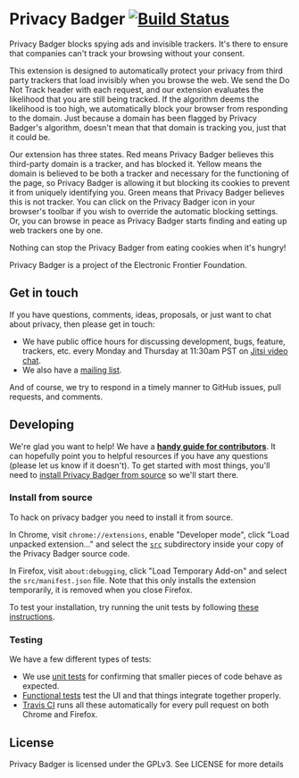 Privacy Badger [![Build Status](https://travis-ci.org/EFForg/privacybadger.svg?branch=master)](https://travis-ci.org/EFForg/privacybadger)
===================
Privacy Badger blocks spying ads and invisible trackers. It's there to ensure that companies can't track your browsing without your consent.

This extension is designed to automatically protect your privacy from third party trackers that load invisibly when you browse the web. We send the Do Not Track header with each request, and our extension evaluates the likelihood that you are still being tracked. If the algorithm deems the likelihood is too high, we automatically block your browser from responding to the domain. Just because a domain has been flagged by Privacy Badger's algorithm, doesn't mean that that domain is tracking you, just that it could be. 

Our extension has three states. Red means Privacy Badger believes this third-party domain is a tracker, and has blocked it. Yellow means the domain is believed to be both a tracker and necessary for the functioning of the page, so Privacy Badger is allowing it but blocking its cookies to prevent it from uniquely identifying you. Green means that Privacy Badger believes this is not tracker. You can click on the Privacy Badger icon in your browser's toolbar if you wish to override the automatic blocking settings. Or, you can browse in peace as Privacy Badger starts finding and eating up web trackers one by one.

Nothing can stop the Privacy Badger from eating cookies when it's hungry!

Privacy Badger is a project of the Electronic Frontier Foundation.

## Get in touch

If you have questions, comments, ideas, proposals, or just want to chat about privacy, then please get in touch:

* We have public office hours for discussing development, bugs, feature, trackers, etc. every Monday and Thursday at 11:30am PST on [Jitsi video chat](https://meet.jit.si/PoliteBadgersSingEuphoricly).
* We also have a [mailing list](https://lists.eff.org/mailman/listinfo/privacybadger).

And of course, we try to respond in a timely manner to GitHub issues, pull requests, and comments.

## Developing

We're glad you want to help! We have a **[handy guide for
contributors](/CONTRIBUTING.md)**. It can hopefully point you to helpful
resources if you have any questions (please let us know if it doesn't). To get
started with most things, you'll need to [install Privacy Badger from
source](#install-from-source) so we'll start there.

### Install from source

To hack on privacy badger you need to install it from source.

In Chrome, visit `chrome://extensions`, enable "Developer mode", click "Load unpacked extension..." and select the [`src`](src/) subdirectory inside your copy of the Privacy Badger source code.

In Firefox, visit `about:debugging`, click "Load Temporary Add-on" and select the `src/manifest.json` file. Note that this only installs the extension temporarily, it is removed when you close Firefox.

To test your installation, try running the unit tests by following [these instructions](/doc/tests.md#unit-tests).


### Testing

We have a few different types of tests:

* We use [unit tests](/doc/tests.md#unit-tests) for confirming that smaller pieces of code behave as expected.
* [Functional tests](/doc/tests.md#functional-tests) test the UI and that things integrate together properly.
* [Travis CI](/doc/tests.md#travis-ci) runs all these automatically for every pull request on both Chrome and Firefox.

## License
Privacy Badger is licensed under the GPLv3. See LICENSE for more details
